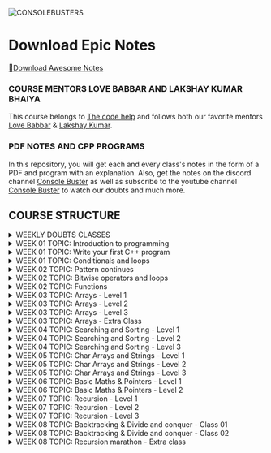 ![CONSOLEBUSTERS](https://res.cloudinary.com/dkbtmzdtt/image/upload/v1694111744/MYYYYYY/DES_eugygl.png)

# Download Epic Notes

[📩Download Awesome Notes](https://drive.google.com/drive/folders/1y5ASkbzXW6C5Owx7J_qKjy4QltgBvb4I?usp=drive_link)

### COURSE MENTORS LOVE BABBAR AND LAKSHAY KUMAR BHAIYA

This course belongs to [The code help](https://www.thecodehelp.in) and follows both our favorite mentors [Love Babbar](https://www.linkedin.com/in/love-babbar-38ab2887/) & [Lakshay Kumar](https://www.linkedin.com/in/lakshayk12/).

### PDF NOTES AND CPP PROGRAMS

In this repository, you will get each and every class's notes in the form of a PDF and program with an explanation. Also, get the notes on the discord channel [Console Buster](https://discord.gg/naQUPVWvSs) as well as subscribe to the youtube channel [Console Buster](https://www.youtube.com/@ConsoleBusters) to watch our doubts and much more.

## COURSE STRUCTURE

<details>
  <summary>WEEKLY DOUBTS CLASSES</summary>

```bash

✅WEEK 06
	DOUBT 01: Lower and upper bound for sorted array
	DOUBT 02: Remove All Occurrences of a Substring (Leetcode-1910)
	DOUBT 03: Majority Element (Leetcode-169)

```

</details>

<details>
  <summary>WEEK 01 TOPIC: Introduction to programming</summary>

```bash

CLASS NOTES: 01
	1. How to approach a problem
	2. What is pseudocode and flowchart

CLASS HOMEWORK: 01
	1. Examples of pseudocode and flowchart


```

</details>

<details>
  <summary>WEEK 01 TOPIC: Write your first C++ program</summary>

```bash

CLASS NOTES: 02
	1. Why do we need programming language
	2. How compiler and interpreter work
    	3. Where to code
    	4. Lets write down the first code
    	5. Print Love Babbar
    	6. Variables and data types
    	7. How data is stored
    	8. Signed and unsigned data
    	9. Operators in C++

CLASS HOMEWORK: 02
	1. 32 bits VS 64 bit architecture
    	2. Typecasting: implicit and explicit
    	3. Number system: binary to decimal


```

</details>

<details>
  <summary>WEEK 01 TOPIC: Conditionals and loops</summary>

```bash

CLASS NOTES: 03
	1. Conditional statements
	2. Loop statements
    	Pattern 1: Square pattern
    	Pattern 2: Rectangle pattern
    	Pattern 3: Hollow Rectangle pattern
    	Pattern 4: Half Pyramid pattern
    	Pattern 5: Inverted Half Pyramid pattern
    	Pattern 6: Numeric Half Pyramid pattern
    	Pattern 7: Inverted Numeric Half Pyramid pattern

CLASS HOMEWORK: 03
	0. All flowcharts are converted into CPP programs
	1. Multiply two numbers by taking input from user
    	2. Find the perimeter of a triangle
    	3. Find the simple interest
    	4. Find the compound interest
    	5. Print counting from n to 1
    	6. Find the factorial of a number
    	7. Check if number is prime or not
    	8. Check valid triangle or not
    	9. Print max of three numbers


```

</details>

<details>
  <summary>WEEK 02 TOPIC: Pattern continues</summary>

```bash

CLASS NOTES: 04
	Pattern 08: Full Pyramid
	Pattern 09: Inverted Full Pyramid
    	Pattern 10: Dimond Pattern
    	Pattern 11: Hollow Full Pyramid
    	Pattern 12: Inverted Hollow Full Pyramid
    	Pattern 13: Hollow Diamond pattern
    	Pattern 14: Flipped Solid Diamond pattern
    	Pattern 15: Fancy pattern 1
    	Pattern 17: Inverted Hollow Half Pyramid
    	Pattern 19: Fancy pattern 4

CLASS HOMEWORK: 04
	Pattern 16: Fancy pattern 2
	Pattern 18: Fancy pattern 3 -> Numerical Hollow Half Pyramid
    	Pattern 20: Numeric Hollow Inverted Half Pyramid
    	Pattern 21: Numeric Palindrome Equilateral Pyramid
    	Pattern 22: Fancy pattern 5
    	Pattern 23: Solid Half Diamond
    	Pattern 24: Floyd Triangle
    	Pattern 25: Butterfly Pattern


```

</details>

<details>
  <summary>WEEK 02 TOPIC: Bitwise operators and loops</summary>

```bash

CLASS NOTES: 05
	1. Bitwise operators
	2. Left and right shift operators
    	3. Pre/post increment and decrement operators
    	4. Break and continue keyword
    	5. Variable scoping
    	6. Operator precedence table

CLASS HOMEWORK: 05
	1. All homework programs
	2. Why global variables are bad practice

```

</details>

<details>
  <summary>WEEK 02 TOPIC: Functions</summary>

```bash

CLASS NOTES: 06
	1. What is function
	2. Function call stack
    	3. Write a function to print sum of 3 numbers
    	4. Write a function to return sum of 3 numbers
    	5. Find maximum of three numbers
    	6. Counting from 1 to N
	7. Check prime or not prime number
	8. Check number is even or odd
	9. Sum of all numbers upto 1 to N
	10. Sum of all even numbers upto 1 to N

CLASS HOMEWORK: 06
	1. Function to find area of circle
	2. Function to find factorial of a number
    	3. Print all prime numbers from 1 to N
    	4. Print all digits of an integer
    	5. Creating a number using digits
    	6. Print binary representation of a decimal number
	7. Convert KM into Miles
	8. Convert farenheit to celcius
	9. Count all set bits of a number
	10. Check even/odd using bitwise operator

```

</details>

<details>
  <summary>WEEK 03 TOPIC: Arrays - Level 1</summary>

```bash

CLASS NOTES: 07
	1. What is array
	2. Why do we need of array
    	3. Create an array
    	4. Symbol table
    	5. Address operator and sizeof operator
    	6. Array initialization
	7. Bad practice with array size
	8. Array indexing
	9. Access elements of array
	10. Taking input in an array
	11. Meaning of arr[i] (FORMULA)
	12. Updating array with example
	13. Linear search in an array
	14. Array and function
	15. Programs
	    a.) Count 0's and 1's in an array
	    b.) Minimum and maximum number in an array
	    c.) Reverse an array (Two pointer approach)
	    d.) Extreme print an array

CLASS HOMEWORK: 07
	1. No homework

```

</details>

<details>
  <summary>WEEK 03 TOPIC: Arrays - Level 2</summary>

```bash

CLASS NOTES: 08
	1. Function pass by value
	2. Function pass by reference
    	3. Array and function (pass by reference)
    	4. Program 01: Find unique element
    	5. Program 02: Print all pairs
    	6. Program 03: Print all triplets
	7. Program 04: Sort 0's and 1's
	8. Introduction to time and space complexity

CLASS HOMEWORK: 08
	1. Program 05: Shift array's element by one (Right to left)
	2. Program 06: Shift array's element by two (Right to left)
	3. HW 01: Shift array's element by one (Left to right)

```

</details>

<details>
  <summary>WEEK 03 TOPIC: Arrays - Level 3</summary>

```bash

CLASS NOTES: 09
	1. 2D-Array
	2. Create 2D-Array
    	3. Initialize 2D-Array
    	4. Access 2D-Array's elements
    	5. How 2D-Array stored in memory
    	6. Print 2D-Array row wise
	7. Print 2D-Array column wise
	8. Taking input from user in 2D-Array
	9. Linear Search in 2D-Array
	10. Maximum and Minimum in 2D-Array
	11. Print row wise and column wise sum of 2D-Array
	12. Sum of principal diagonal elements of a matrix
	13. Transpose of a matrix
	14. Vector Notes
	15. Jagged Array

CLASS HOMEWORK: 09
	1. Column wise sum of a 2D-Array
	2. Sum of secondary diagonal elements

```

</details>

<details>
  <summary>WEEK 03 TOPIC: Arrays - Extra Class</summary>

```bash

CLASS NOTES: 10
	1. Moving All Negative Number to the Left Side of an Array
	2. Sort Colors (Leetcode-75)
    	3. Rotate Array (Leetcode-189)
    	4. Missing Number (Leetcode-268)
    	5. Row with maximum ones (VVIimp Leetcode-2643)
    	6. Rotate Image by 90 degree (VVImp Leetcode-48)

CLASS HOMEWORK: 10
	1. Re-arrange array elements (Leetcode-2149)
	2. Find Pivot Index (Leetcode-724)
	3. Find Duplicate Number (Leetcode-287)
	4. Missing Element From An Array With Duplicates (GFG)
	5. Find First Repeating Element (GFG)
	6. Common Element in 3 Sorted Array (GFG)
	7. Wave Print A Matrix (GFG)
	8. Spiral Print A Matrix (Leetcode-54)
	9. Factorial of A Large Number (GFG)
	10. Key Pair/Two Sum (GFG and Leetcode-1)
	11. Remove Duplicates From Sorted Array (Leetcode-26)
	12. Maximum Average Subarray 1 (Leetcode-643)
	13. Find Pivot Index with prefix sum approach (Leetcode-724)
	14. Missing Number with XOR operator (Leetcode-268)
	15. Add two numbers represented by two array (GFG Solved before Q.No. 9)

```

</details>

<details>
  <summary>WEEK 04 TOPIC: Searching and Sorting - Level 1</summary>

```bash

CLASS NOTES: 11
	1. Linear search
	2. Binary search (MONOTONIC ARRAY)
    	3. Time complexity of binary search
    	4. Rules of binary search
    	5. Find first occurrence of a number in sorted array
    	6. Find last occurrence of a number in sorted array
	7. Find total occurrence of a number in sorted array
	8. Find missing element in sorted array (GFG)
	9. Peak element/index in a mountain array (Leetcode-852)

CLASS HOMEWORK: 11
	1. Find pivot element (LeftSum equals to RightSum)(Leetcode-724)

```

</details>

<details>
  <summary>WEEK 04 TOPIC: Searching and Sorting - Level 2</summary>

```bash

CLASS NOTES: 12
	1. Find pivot element index from sorted and rotated array
	2. Search in a rotated and sorted array (Leetcode-33)
    	3. Sqrt of X (Leetcode-69)
	4. Binary search in 2D array (Leetcode-74)

CLASS HOMEWORK: 12
	1. Find sqrt of X upto N decimal place

```

</details>

<details>
  <summary>WEEK 04 TOPIC: Searching and Sorting - Level 3</summary>

```bash

CLASS NOTES: 13
	1. Divide two number using Binary search without using any / and % operator
	2. Binary search on nearly sorted array
    	3. Find the Number Occurring Odd Number of Times (Leetcode-540)

CLASS HOMEWORK: 13
	1. K-Diff Pairs in An Array (Leetcode-532)
	2. Find K-Closest Element (Leetcode-658)
	3. Exponential Search (Concept)
	4. Unbounded Binary Search (Concept)
	5. Book Allocation Problem (GFG & Code studio)
	6. Painters Partition Problem (GFG & Code studio)
	7. Aggressive Cows (GFG & Code studio)
	8. EKO SPOJ
	9. PRATA SPOJ
	10. Find SQRT of Integer N using Binary Search with K point decimal precision.
	11. Divide using Binary Search with K point decimal precision.
	12. Majority Element (Leetcode-169)


```

```bash

✅SORTINGS
	1. BUBBLE SORT
	2. SELECTION SORT
    	3. INSERTION SORT

✅CUTOM COMPARATOR
	1. SORT A VECTOR
	2. SORT VECTOR OF VECTOR

```

</details>

<details>
  <summary>WEEK 05 TOPIC: Char Arrays and Strings - Level 1</summary>

```bash

CLASS NOTES: 14

	✅CHAR ARRAYS
	1. What is char array
	2. ASCII CHARACTER CODE 256
    	3. Char array creation
	4. Taking input in char array
	5. Print and access char array
	6. Null char ASCII CODE
	7. Delimiter concept
	8. cin.getline(p1,p2) method
	9. Program 01: Length of string
	10. Program 02: Reverse string
	11. Program 03: Uppercase to lowercase and vice versa
	12. Program 04: Replace @ with the white space
	13. Program 05: Check palindrome

	✅STRINGS
	14. What is string?
	15. Creation of string
	16. Taking input in string
	17. Print string and access string by index
	18. getline(cin,name) method
	19. Char array Vs string
	20. Important predefined function of string
	->	Method 01:
	->	Method 02:
	->	Method 03:
	->	Method 04:
	->	Method 05:
	->	Method 06:
	->	Method 07:
	->	Method 08:
	->	Method 09:
	->	Method 10:


CLASS HOMEWORK: 14
	1. ASCII CHARACTER CODE 256
	2. Explore build in method from CPLUSHCPLUSH.COM

```

</details>

<details>
  <summary>WEEK 05 TOPIC: Char Arrays and Strings - Level 2</summary>

```bash

CLASS NOTES: 15
	1. Remove All Adjacent Duplicates In String (Leetcode-1047)
	2. Remove All Occurrences of a Substring (Leetcode-1910)
    	3. Valid Palindrome II (Leetcode-680)
	4. Palindromic Substrings (Leetcode-647)


CLASS HOMEWORK: 15
	1. Remove All Adjacent Duplicates in String II (Leetcode-1209)
	2. Minimum Time Difference (Leetcode-539)

```

</details>

<details>
  <summary>WEEK 05 TOPIC: Char Arrays and Strings - Level 3</summary>

```bash

CLASS NOTES: 16
	1. Decode the Message (Leetcode-2325)
	2. Minimum Amount of Time to Collect Garbage (Leetcode-2391)
    	3. Custom Sort String (Leetcode-791)
	4. Find and Replace Pattern (Leetcode-890)


CLASS HOMEWORK: 16
	1. Valid Anagram (Leetcode-245)
	2. Reverse Only Letters (Leetcode-917)
	3. Longest Common Prefix (Leetcode-14)
	4. Reverse Vowels of a String (Leetcode-345)
	5. Isomorphic Strings (Leetcode-205)
	6. Group Anagrams (Leetcode-49)
	7. Reorganise String
	8. Longest Palindromic Substring
	9. Find the Index of the First Occurrence in a String
	10. String to Integer (atoi)
	11. String Compression
	12. Integer to Roman
	13. Zig-zag Conversion
	14. Largest Number
	15. Remove All Adjacent Duplicates in String II (Leetcode-1209)
	16. Implement std::string::erase()
	17. Minimum Time Difference (Leetcode-539)
	18. Number of Laser Beams in a Bank (Leetcode-2125)

```

</details>

<details>
  <summary>WEEK 06 TOPIC: Basic Maths & Pointers - Level 1</summary>

```bash

CLASS NOTES: 17
	1. What is pointer
	2. Address operator
    	3. Creation of pointers
	4. Access pointer and dereference operator
	5. Declaration of pointer (5 Practice Questions)
	6. Pointer with array (4 Practice Questions)
	7. Char array and pointer (4 Practice Questions)


CLASS HOMEWORK: 17
	1. Why pointer size was coming 8 while printing
	2. why we can not do [arr = arr + 1;] in C++
	3. Wild pointer in C++
	4. Void pointer in C++
	5. Dangling pointer in C++
	6. Pointers imporatant doubt

BASIC MATHEMATICS FOR DSA
	PROGRAM 01: Count primes (Leetcode-204)
		APPROACH 01: Naive
		APPROACH 02: SQRT
		APPROACH 03: Sieve of Eratosthenes
		APPROACH 04: Segmented sieve
	PROGRAM 02: Find GCD/HCF using Euclids Algorithm (GFG)
	PROGRAM 03: Find LCM (GFG)
	CONCEPT 01: Modulo Arithmetic
	PROGRAM 04: Fast exponentiation (GFG)
		APPROACH 01: Naive solution
		APPROACH 02: Better solution
	PROGRAM 05: Modular Exponentiation for large numbers (GFG)
	PROGRAM 06: Optimising Sieve of Eratosthenes
	PROGRAM 07: Segmented Sieve (GFG)
	PROGRAM 08: HW🔗Product of primes (GFG)

```

</details>
<details>
  <summary>WEEK 06 TOPIC: Basic Maths & Pointers - Level 2</summary>

```bash

CLASS NOTES: 18
	1. Array of pointer
	2. Pointer to an array
    	3. Pointer with functions
	4. Pointer to pointer (3 Practice Questions)
	5. Pass by value
	6. Pass by reference
	7. MCQs on pointers practice

```

</details>

<details>
  <summary>WEEK 07 TOPIC: Recursion - Level 1</summary>

```bash

CLASS NOTES: 19
	1. Bookish definition of recursion
	2. Love Bhaiyas definition of recursion
    	3. Recursion mandatory terms
	4. Factorial of n number
	5. How recursion work and function call stack
	6. Why base case important (Due to Stack Overflow)
	7. Reverse counting from n to 1
	8. Tail and head recursion
	9. Pow(2,N)
	10. Recursive tree
	11. Fibonacci series
	12. Return sum from n to 1

CLASS HOMEWORK: 19
	1. Time and space complexity of recursion

```

</details>

<details>
  <summary>WEEK 07 TOPIC: Recursion - Level 2</summary>

```bash

CLASS NOTES: 20
	1. Climbing stairs (Leetcode-70)
	2. Print array
	3. Search in array
	4. Minimum in array
	5. Arrays even elements stored in vector
	6. Double each element
	7. Find in Array
	8. Print index of all occurrence of target
	9. Return vector with all occurrences of target
	10. Print the digits of the number

CLASS HOMEWORK: 20
	1. Print the Fibonacci series using an iterative method
	2. Maximum in an array
	3. Print number of digits
	4. Find target in string and print it's target indices

```

</details>

<details>
  <summary>WEEK 07 TOPIC: Recursion - Level 3</summary>

```bash

CLASS NOTES: 21
	1. Check array sorted or not
	2. Binary search recursive solution
	3. Pattern 01: Include and exclude pattern
		✅Problem: Subsequence of string
	4. Pattern 02: Exploring all possible ways pattern
		✅Problem: Maximize the cost segment (GFG)
	5. Coin change (Leetcode-322)
	6. House Robber (Leetcode-198)

CLASS HOMEWORK: 21
	1. Last occurrence of a char
	2. Reverse a String
	3. Add Two Strings (Integer stored as String)
	4. Palindrome Check
	5. Print all Subarray
	6. Remove all Occurrence of a Substring
	7. Buy and sell stocks
	8. House Robbery problem
	9. Integer to English words
	10. Wild Card Matching
	11. Perfect Square
	12. Minimum Cost for Tickets
	13. Number of Dice Roll with Target Sum

```

</details>

<details>
  <summary>WEEK 08 TOPIC: Backtracking & Divide and conquer - Class 01</summary>

```bash

CLASS NOTES: 22
	1. Divide and conquer algorithm
	2. Merge sort
	3. Merge two sorted array
	4. Stack and heap memory
	5. Time complexity of merge sort
	6. Quick sort algorithm

CLASS HOMEWORK: 22
	1. Space complexity of merge sort
	2. Inversion count in Array using Merge Sort

```

</details>

<details>
  <summary>WEEK 08 TOPIC: Backtracking & Divide and conquer - Class 02</summary>

```bash

CLASS NOTES: 23
	1. What is backtracking?
	2. Permutation of string
	3. Rat in a maze

```

</details>

<details>
  <summary>WEEK 08 TOPIC: Recursion marathon - Extra class</summary>

```bash

CLASS NOTES: 24
	1. Maximum sum of nod - adjacent element - House Robber (Leetcode-198)
	2. House Robber II (Leetcode-213)
	3. Count Derangements (GFG)
	4. Painting Fence Algorithm (GFG)
	5. Edit distance (Leetcode-72)
	6. Maximal Square (Leetcode-221)

CLASS HOMEWORK: 24
	1. 0/1 Knapsack Problem (GFG)
	2. Minimum Score Triangulation of Polygon (Leetcode-1039)
	3. Number of Dice Rolls With Target Sum (Leetcode-1155)

```

</details>